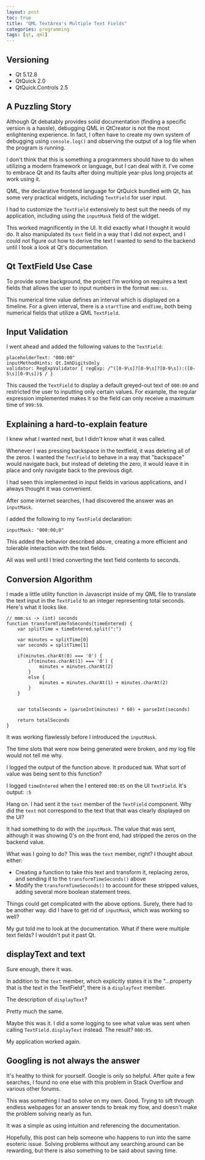```yaml
---
layout: post
toc: true
title: "QML TextArea's Multiple Text Fields"
categories: programming
tags: [qt, qml]
---
```



## Versioning

- Qt 5.12.8
- QtQuick 2.0
- QtQuick.Controls 2.5

## A Puzzling Story

Although Qt debatably provides solid documentation (finding a specific version is a hassle), debugging QML in QtCreator is not the most enlightening experience.  In fact, I often have to create my own system of debugging using `console.log()` and observing the output of a log file when the program is running.  

I don't think that this is something a programmers should have to do when utilizing a modern framework or language, but I can deal with it.  I've come to embrace Qt and its faults after doing multiple year-plus long projects at work using it.

QML, the declarative frontend language for QtQuick bundled with Qt, has some very practical widgets, including `TextField` for user input.

I had to customize the `TextField` extensively to best suit the needs of my application, including using the `inputMask` field of the widget.

This worked magnificently in the UI.  It did exactly what I thought it would do.  It also manipulated its `text` field in a way that I did not expect, and I could not figure out how to derive the text I wanted to send to the backend until I took a look at Qt's documentation.

## Qt TextField Use Case

To provide some background, the project I'm working on requires a text fields that allows the user to input numbers in the format `mmm:ss`.

This numerical time value defines an interval which is displayed on a timeline.  For a given interval, there is a `startTime` and `endTime`, both being numerical fields that utilize a QML `TextField`.

## Input Validation

I went ahead and added the following values to the `TextField`:

```
placeholderText: "000:00"
inputMethodHints: Qt.ImhDigitsOnly
validator: RegExpValidator { regExp: /^([0-9\s]?[0-9\s]?[0-9\s]):([0-5\s][0-9\s])$ / }
```

This caused the `TextField` to display a default greyed-out text of `000:00` and restricted the user to inputting only certain values.  For example, the regular expression implemented makes it so the field can only receive a maximum time of `999:59`.

##  Explaining a hard-to-explain feature  

I knew what I wanted next, but I didn't know what it was called.

Whenever I was pressing backspace in the textfield, it was deleting all of the zeros.  I wanted the `TextField` to behave in a way that "backspace" would navigate back, but instead of deleting the zero, it would leave it in place and only navigate back to the previous digit.

I had seen this implemented in input fields in various applications, and I always thought it was convenient.

After some internet searches, I had discovered the answer was an `inputMask`.

I added the following to my `TextField` declaration:

```
inputMask: "000:00;0"
```

This added the behavior described above, creating a more efficient and tolerable interaction with the text fields.

All was well until I tried converting the text field contents to seconds.

## Conversion Algorithm

I made a little utility function in Javascript inside of my QML file to translate the text input in the `TextField` to an integer representing total seconds.  Here's what it looks like.

```
// mmm:ss -> (int) seconds
function transformTimeToSeconds(timeEntered) {
    var splitTime = timeEntered.split(":")

    var minutes = splitTime[0]
    var seconds = splitTime[1]

    if(minutes.charAt(0) === '0') {
        if(minutes.charAt(1) === '0') {
            minutes = minutes.charAt(2)
        }
        else {
            minutes = minutes.charAt(1) + minutes.charAt(2)
        }
    }


    var totalSeconds = (parseInt(minutes) * 60) + parseInt(seconds)

    return totalSeconds
}
```

It was working flawlessly before I introduced the `inputMask`.

The time slots that were now being generated were broken, and my log file would not tell me why.

I logged the output of the function above.  It produced `NaN`.  What sort of value was being sent to this function?

I logged `timeEntered` when the I entered `000:05` on the UI `TextField`.  It's output: `:5`

Hang on.  I had sent it the `text` member of the `TextField` component.  Why did the `text` not correspond to the text that that was clearly displayed on the UI?

It had something to do with the `inputMask`.  The value that was sent, although it was showing 0's on the front end, had stripped the zeros on the backend value.

What was I going to do?  This was the `text` member, right?  I thought about either:

- Creating a function to take this text and transform it, replacing zeros, and sending it to the `transformTimeSeconds()` above
- Modify the `transformTimeSeconds()` to account for these stripped values, adding several more boolean statement trees.

Things could get complicated with the above options.  Surely, there had to be another way.  did I have to get rid of `inputMask`, which was working so well?

My gut told me to look at the documentation.  What if there were multiple text fields?  I wouldn't put it past Qt.

## displayText and text

Sure enough, there it was.

In addition to the `text` member, which explicitly states it is the "...property that is the text in the TextField", there is a `displayText` member.

The description of `displayText`?

Pretty much the same.

Maybe this was it.  I did a some logging to see what value was sent when calling `TextField.displayText` instead.  The result?  `000:05`.

My application worked again.

## Googling is not always the answer

It's healthy to think for yourself.  Google is only so helpful.  After quite a few searches, I found no one else with this problem in Stack Overflow and various other forums.

This was something I had to solve on my own.  Good.  Trying to sift through endless webpages for an answer tends to break my flow, and doesn't make the problem solving nearly as fun.

It was a simple as using intuition and referencing the documentation.

Hopefully, this post can help someone who happens to run into the same esoteric issue.  Solving problems without any searching around can be rewarding, but there is also something to be said about saving time.
